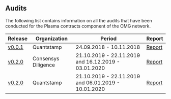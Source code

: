 ## Audits 

The following list contains information on all the audits that have been conducted for the Plasma contracts component of the OMG network. 

| Release | Organization | Period | Report |
|--|--|--|--|
| [v0.0.1](https://github.com/omisego/plasma-contracts/releases/tag/v0.0.1) | Quantstamp | 24.09.2018 - 10.11.2018 | [Report](https://github.com/omisego/plasma-contracts/blob/v0.0.1/docs/quantstamp-audit-3cc6097.md)|
| [v0.2.0]() | Consensys Diligence| 21.10.2019 - 22.11.2019 and 16.12.2019 - 03.01.2020 | [Report](https://diligence.consensys.net/audits/2020/01/omisego-morevp/) |
| [v0.2.0]() | Quantstamp | 21.10.2019 - 22.11.2019 and 06.01.2019 - 10.01.2020 |[Report](./docs/Quantstamp_Plasma_Framework_Report.pdf) |